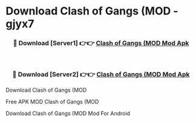 # Download Clash of Gangs (MOD - gjyx7



<div align="center">
<h3>🔴 Download [Server1] 👉👉 <a href="https://momento.my/?title=Clash_of_Gangs_(MOD">Clash of Gangs (MOD Mod Apk</a></h3><br>

<h3>🔴 Download [Server2] 👉👉 <a href="https://momento.my/?title=Clash_of_Gangs_(MOD">Clash of Gangs (MOD Mod Apk</a></h3>
</div>



Download Clash of Gangs (MOD 

Free APK MOD Clash of Gangs (MOD 

Download Clash of Gangs (MOD Mod For Android
